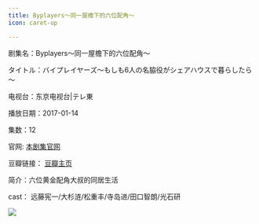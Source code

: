 ```yaml
---
title: Byplayers～同一屋檐下的六位配角～
icon: caret-up

---
```


剧集名：Byplayers～同一屋檐下的六位配角～

タイトル：バイプレイヤーズ～もしも6人の名脇役がシェアハウスで暮らしたら～

电视台：东京电视台|テレ東

播放日期：2017-01-14

集数：12

官网: [本剧集官网](https://www.tv-tokyo.co.jp/byplayers/)

豆瓣链接： [豆瓣主页](https://movie.douban.com/subject/26924729/)


简介：​​​​六位黄金配角大叔的同居生活 ​​​

cast： 远藤宪一/大杉涟/松重丰/寺岛进/田口智朗/光石研

![](https://listpic.tsgsanjiao.com/2017/2017byplayer.jpg)